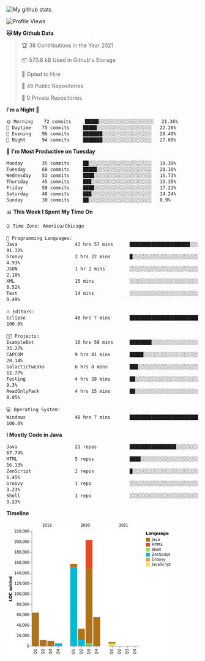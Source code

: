 ![My github stats](https://github-readme-stats.vercel.app/api?username=romvoid95&theme=gruvbox&include_all_commits=true&show_icons=true")

<!--START_SECTION:waka-->
![Profile Views](http://img.shields.io/badge/Profile%20Views-2-blue)

**🐱 My Github Data** 

> 🏆 38 Contributions in the Year 2021
 > 
> 📦 570.6 kB Used in Github's Storage 
 > 
> 💼 Opted to Hire
 > 
> 📜 46 Public Repositories 
 > 
> 🔑 0 Private Repositories  
 > 
**I'm a Night 🦉** 

```text
🌞 Morning    72 commits     █████░░░░░░░░░░░░░░░░░░░░   21.36% 
🌆 Daytime    75 commits     █████░░░░░░░░░░░░░░░░░░░░   22.26% 
🌃 Evening    96 commits     ███████░░░░░░░░░░░░░░░░░░   28.49% 
🌙 Night      94 commits     ███████░░░░░░░░░░░░░░░░░░   27.89%

```
📅 **I'm Most Productive on Tuesday** 

```text
Monday       35 commits     ██░░░░░░░░░░░░░░░░░░░░░░░   10.39% 
Tuesday      68 commits     █████░░░░░░░░░░░░░░░░░░░░   20.18% 
Wednesday    53 commits     ████░░░░░░░░░░░░░░░░░░░░░   15.73% 
Thursday     45 commits     ███░░░░░░░░░░░░░░░░░░░░░░   13.35% 
Friday       58 commits     ████░░░░░░░░░░░░░░░░░░░░░   17.21% 
Saturday     48 commits     ███░░░░░░░░░░░░░░░░░░░░░░   14.24% 
Sunday       30 commits     ██░░░░░░░░░░░░░░░░░░░░░░░   8.9%

```


📊 **This Week I Spent My Time On** 

```text
⌚︎ Time Zone: America/Chicago

💬 Programming Languages: 
Java                     43 hrs 57 mins      ██████████████████████░░░   91.32% 
Groovy                   2 hrs 22 mins       █░░░░░░░░░░░░░░░░░░░░░░░░   4.93% 
JSON                     1 hr 2 mins         ░░░░░░░░░░░░░░░░░░░░░░░░░   2.18% 
XML                      15 mins             ░░░░░░░░░░░░░░░░░░░░░░░░░   0.52% 
Text                     14 mins             ░░░░░░░░░░░░░░░░░░░░░░░░░   0.49%

🔥 Editors: 
Eclipse                  48 hrs 7 mins       █████████████████████████   100.0%

🐱‍💻 Projects: 
ExampleBot               16 hrs 58 mins      ████████░░░░░░░░░░░░░░░░░   35.27% 
CAPCOM                   9 hrs 41 mins       █████░░░░░░░░░░░░░░░░░░░░   20.14% 
GalacticTweaks           6 hrs 8 mins        ███░░░░░░░░░░░░░░░░░░░░░░   12.77% 
Testing                  4 hrs 28 mins       ██░░░░░░░░░░░░░░░░░░░░░░░   9.3% 
ReadOnlyPack             4 hrs 15 mins       ██░░░░░░░░░░░░░░░░░░░░░░░   8.85%

💻 Operating System: 
Windows                  48 hrs 7 mins       █████████████████████████   100.0%

```

**I Mostly Code in Java** 

```text
Java                     21 repos            █████████████████░░░░░░░░   67.74% 
HTML                     5 repos             ████░░░░░░░░░░░░░░░░░░░░░   16.13% 
ZenScript                2 repos             █░░░░░░░░░░░░░░░░░░░░░░░░   6.45% 
Groovy                   1 repo              ░░░░░░░░░░░░░░░░░░░░░░░░░   3.23% 
Shell                    1 repo              ░░░░░░░░░░░░░░░░░░░░░░░░░   3.23%

```


**Timeline**

![Chart not found](https://raw.githubusercontent.com/ROMVoid95/ROMVoid95/master/charts/bar_graph.png) 


<!--END_SECTION:waka-->
